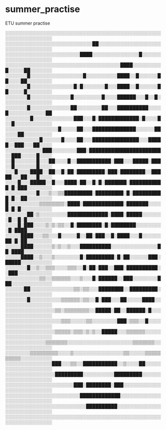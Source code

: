 # summer_practise
ETU summer practise 



░░░░░░░░░░░░░░░░░░░░░░░░░░░░░░░░░░░░░░░░░░░░░░░░░░░░░░░░░░░░░░░░░
░░░░░░░░░░░░░░░░░░░░░░░░░░░░██░░░░░░░░░░░░░░░░░░░░░░░░░░░░░░░░░░░
░░░░░░░░░░░░░░░░░░░░░░░░████░░░░░░░░░░░░░░░█░░░░░░░░░░░░░░░░░░░░░
░░░░░░░░░░░░░░░░░░░░░░░░░░░░░░░░░░░░░████░░░░░░░░░█░░░░░██░░░░░░░
░░░░░░░█░░░░░░░░░░░░░░░░░█░░░░░░░░░░████░░█░░░░░░██░░░░██░░░░░░░░
░░░░░░░█░░░░░░░░░░░░░░█░█░░░░░░░█░░░████░░█░░░░░░██░░░░░█░░░░░░░░
░░░░░░░█░░░░░░░░░░░░░█░░░░░░░░░█░░░░██████░░░█░░█░░░░░░░░░░░░░░░░
░░░░░░░█░░░░░░░░░░░░░██░░░░░░░░██░░░██████████░░░░█░░░░░░░░░░░░██
░░░░░░░░█░░░░░░░░░░░░░███░░░█░█████████████░█░░░░█░░█░░░░░░░░░░░░
░░░░░░░░░░░░░░░░░█░░░░░██░░░██████████████░░░░░░██░░░░██░░░░░░░░░
░░░░░░░░░░░█░░░░░░█░░░░██░░░███████████████░░░█████░░███░░░██░░░░
░░░░░░░░░░░░███░░░░░░░░███░███████████████████████░░███░░░░░█░░░░
░░█░░░░░░░█░░░██░░░░█░░███████████░███░░░█████░███░░█░░░░░░░█░░░░
░░░█░░░░████░░██░░█░██░█████████░███░████████░░█████░░░██░░░█░░░░
░░░░█░░░█████░░█░░░████░██░░█░█░███████░███████████░█░███░░░░░░░░
░░░░░░░░░░█░░░▒░░▒▒█████████░█████████░█░██████████░█░░██░░░░░░░░
█░░░░░░░░░░▒▒▒▒▒▒▒▒░████░█████████████░███████░░░░█░█░█░░░░░░░░░░
░░░░░░░██░▒░░░░░░░░░█████████████░████░█████░░░░░░░█░░█░█░░░░░░░░
░░░░█░███░░░░▒░▒░▒▒░░█░████████░█░████████░░░░░░░░░█░████░░░░░░░░
░░░░░████░░░▒▒░░░█░░░░░█░░██░███░░█░████░░░█░░░░░░██░█░██░░░░░░░░
░░░░░████░░░░░░▒░▒░░▒░░░██████████░░░░░░░░░░░░░░░██░████░░░░░░░░░
░░░░░████░░▒░░░▒░░░░░░░░█░█████████░█░██░░░░░░███░█████░░░░░░░░░░
░░░░░░░█░░▒░░▒▒▒░░░░▒▒▒░░█░██░███░░███░██████████░░███░░░░░░░░░░░
░░░░░░░░░░░▒▒░░▒▒▒▒▒▒░░░▒░░░█░██████░░███░░░░░░░░███░░░░░░░░░░░░░
░░░░░░██░░░░░░░░░░░░░░▒▒░▒▒░░░████████░░█████████░░░░░░░░░░░░░░░░
░░░░░░░█░░░░░░░░░░▒▒▒▒▒▒░▒▒░░█░███░░░██░░░░░████░░░░░░░░░░░░░░░░░
░░░░░░░░░░░░░░░░▒▒░▒▒▒▒▒▒▒▒░░█████░██░░██████░█░░░░░░░░░░░░░░░░░░
░░░░░░░░░░░░░░░░░░▒▒▒░░░░░▒▒░░░░░░░░███░▒▒▒░░█░░░░░░░░░░░░░░░░░░░
░░░░░░░░░░░░░░░░▒▒▒▒▒░▒▒▒░▒░▒░░█████░░░▒▒▒▒▒▒░░░░░░░░░░░░░░░░░░░░
░░░░░░░░░░░░░▒▒▒▒▒▒▒░░░░░░░░░░░░░░░░░░░░░▒▒▒▒▒▒▒░░░░░░░░░░░░░░░░░
░░░░░░░░▒▒▒▒▒▒▒▒▒░░░░▒░░░░░░░░░░░░░░░░▒▒░░░░░▒▒▒▒▒▒▒▒▒▒░░░░░░░░░░
░░░░░░░░░░░░░░░███░░░▒▒░░███████████░░▒░░░░██░░░░░░░░░░░░░░░░░░░░
░░░░░░░░░░░░░░░░█████████░░░░░░░░░░█████████░░░░░░░░░░░░░░░░░░░░░
░░░░░░░░░░░░░░░░░░░░░░███░████████░███░░░░░░░░░░░░░░░░░░░░░░░░░░░
░░░░░░░░░░░░░░░░░░░░░░░░█████████████░░░░░░░░░░░░░░░░░░░░░░░░░░░░
░░░░░░░░░░░░░░░░░░░░░░░░░░██████████░░░░░░░░░░░░░░░░░░░░░░░░░░░░░
░░░░░░░░░░░░░░░░░░░░░░░░░░░░░░░░░░░░░░░░░░░░░░░░░░░░░░░░░░░░░░░░░

